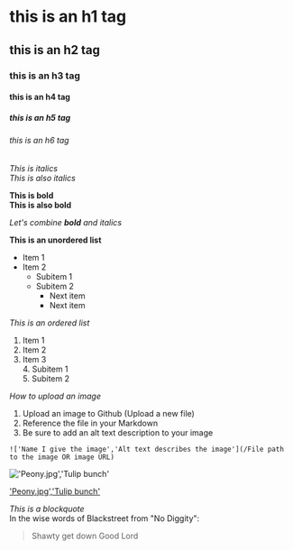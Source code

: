 # this is an h1 tag
## this is an h2 tag
### this is an h3 tag
#### this is an h4 tag
##### this is an h5 tag
###### this is an h6 tag

*This is italics* <br>
_This is also italics_

**This is bold** <br>
__This is also bold__

_Let's combine **bold** and italics_

**This is an unordered list**
* Item 1
* Item 2
  * Subitem 1
  * Subitem 2
    * Next item
    * Next item

*This is an ordered list*
1. Item 1
2. Item 2
3. Item 3 <br>
	4. Subitem 1 <br>
	5. Subitem 2





*How to upload an image*
1. Upload an image to Github (Upload a new file)
2. Reference the file in your Markdown
3. Be sure to add an alt text description to your image

`!['Name I give the image','Alt text describes the image'](/File path to the image OR image URL)`

!['Peony.jpg','Tulip bunch'](/Peony.jpg)

['Peony.jpg','Tulip bunch'](https://hips.hearstapps.com/hmg-prod.s3.amazonaws.com/images/close-up-of-fresh-pink-tulips-against-white-royalty-free-image-1032762878-1557245356.jpg?crop=0.665xw:1.00xh;0.168xw,0&resize=980)




*This is a blockquote* <br>
In the wise words of Blackstreet from "No Diggity":

> Shawty get down
> Good Lord
